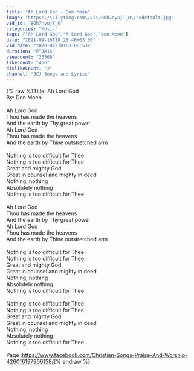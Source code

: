 ```yaml
---
title: "Ah Lord God - Don Moen"
image: "https:\/\/i.ytimg.com\/vi\/BOh7nyujT_0\/hqdefault.jpg"
vid_id: "BOh7nyujT_0"
categories: "Music"
tags: ["Ah Lord God","A Lord God","Don Moen"]
date: "2021-09-16T18:28:40+03:00"
vid_date: "2020-04-18T03:06:53Z"
duration: "PT2M1S"
viewcount: "26569"
likeCount: "456"
dislikeCount: "2"
channel: "JCJ Songs and Lyrics"
---
```

{% raw %}Title: Ah Lord God<br />By: Don Moen<br /><br />Ah Lord God<br />Thou has made the heavens<br />And the earth by Thy great power<br />Ah Lord God<br />Thou has made the heavens<br />And the earth by Thine outstretched arm<br /><br />Nothing is too difficult for Thee<br />Nothing is too difficult for Thee<br />Great and mighty God<br />Great in counsel and mighty in deed<br />Nothing, nothing<br />Absolutely nothing<br />Nothing is too difficult for Thee<br /><br />Ah Lord God<br />Thou has made the heavens<br />And the earth by Thy great power<br />Ah Lord God<br />Thou has made the heavens<br />And the earth by Thine outstretched arm<br /><br />Nothing is too difficult for Thee<br />Nothing is too difficult for Thee<br />Great and mighty God<br />Great in counsel and mighty in deed<br />Nothing, nothing<br />Absolutely nothing<br />Nothing is too difficult for Thee<br /><br />Nothing is too difficult for Thee<br />Nothing is too difficult for Thee<br />Great and mighty God<br />Great in counsel and mighty in deed<br />Nothing, nothing<br />Absolutely nothing<br />Nothing is too difficult for Thee<br /><br />Page :<a rel="nofollow" target="blank" href="https://www.facebook.com/Christian-Songs-Praise-And-Worship-426016197966158/">https://www.facebook.com/Christian-Songs-Praise-And-Worship-426016197966158/</a>{% endraw %}
